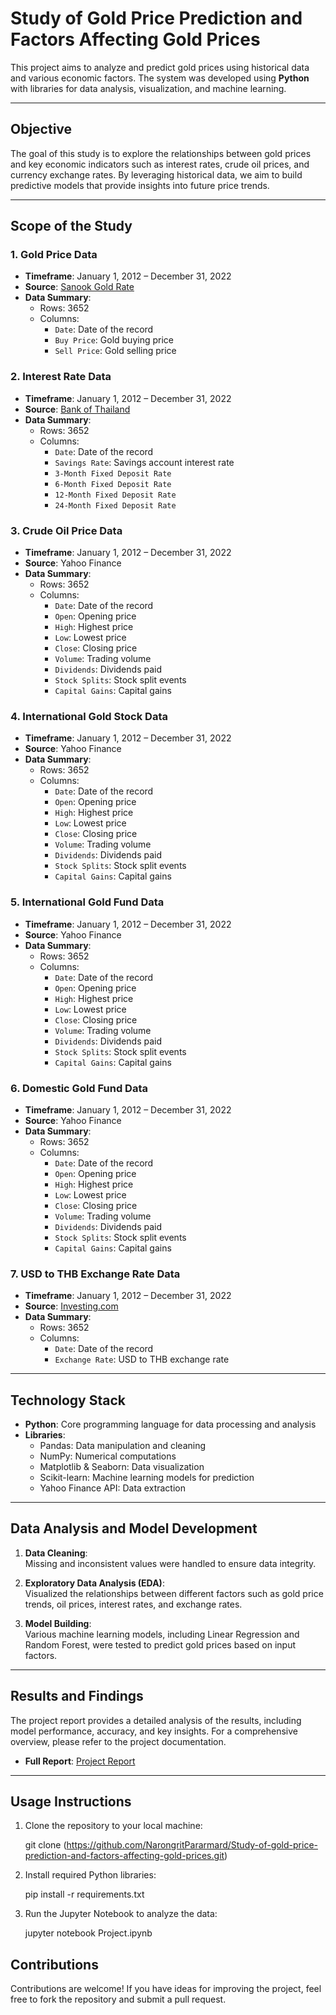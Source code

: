 # Study of Gold Price Prediction and Factors Affecting Gold Prices

This project aims to analyze and predict gold prices using historical data and various economic factors. The system was developed using **Python** with libraries for data analysis, visualization, and machine learning.

---

## Objective

The goal of this study is to explore the relationships between gold prices and key economic indicators such as interest rates, crude oil prices, and currency exchange rates. By leveraging historical data, we aim to build predictive models that provide insights into future price trends.

---

## Scope of the Study

### **1. Gold Price Data**
- **Timeframe**: January 1, 2012 – December 31, 2022  
- **Source**: [Sanook Gold Rate](https://www.sanook.com/money/goldrate/)  
- **Data Summary**:  
  - Rows: 3652  
  - Columns:  
    - `Date`: Date of the record  
    - `Buy Price`: Gold buying price  
    - `Sell Price`: Gold selling price  

### **2. Interest Rate Data**
- **Timeframe**: January 1, 2012 – December 31, 2022  
- **Source**: [Bank of Thailand](https://www.bot.or.th/th/statistics/interest-rate.html)  
- **Data Summary**:  
  - Rows: 3652  
  - Columns:  
    - `Date`: Date of the record  
    - `Savings Rate`: Savings account interest rate  
    - `3-Month Fixed Deposit Rate`  
    - `6-Month Fixed Deposit Rate`  
    - `12-Month Fixed Deposit Rate`  
    - `24-Month Fixed Deposit Rate`  

### **3. Crude Oil Price Data**
- **Timeframe**: January 1, 2012 – December 31, 2022  
- **Source**: Yahoo Finance  
- **Data Summary**:  
  - Rows: 3652  
  - Columns:  
    - `Date`: Date of the record  
    - `Open`: Opening price  
    - `High`: Highest price  
    - `Low`: Lowest price  
    - `Close`: Closing price  
    - `Volume`: Trading volume  
    - `Dividends`: Dividends paid  
    - `Stock Splits`: Stock split events  
    - `Capital Gains`: Capital gains  

### **4. International Gold Stock Data**
- **Timeframe**: January 1, 2012 – December 31, 2022  
- **Source**: Yahoo Finance  
- **Data Summary**:  
  - Rows: 3652  
  - Columns:  
    - `Date`: Date of the record  
    - `Open`: Opening price  
    - `High`: Highest price  
    - `Low`: Lowest price  
    - `Close`: Closing price  
    - `Volume`: Trading volume  
    - `Dividends`: Dividends paid  
    - `Stock Splits`: Stock split events  
    - `Capital Gains`: Capital gains  

### **5. International Gold Fund Data**
- **Timeframe**: January 1, 2012 – December 31, 2022  
- **Source**: Yahoo Finance  
- **Data Summary**:  
  - Rows: 3652  
  - Columns:  
    - `Date`: Date of the record  
    - `Open`: Opening price  
    - `High`: Highest price  
    - `Low`: Lowest price  
    - `Close`: Closing price  
    - `Volume`: Trading volume  
    - `Dividends`: Dividends paid  
    - `Stock Splits`: Stock split events  
    - `Capital Gains`: Capital gains  

### **6. Domestic Gold Fund Data**
- **Timeframe**: January 1, 2012 – December 31, 2022  
- **Source**: Yahoo Finance  
- **Data Summary**:  
  - Rows: 3652  
  - Columns:  
    - `Date`: Date of the record  
    - `Open`: Opening price  
    - `High`: Highest price  
    - `Low`: Lowest price  
    - `Close`: Closing price  
    - `Volume`: Trading volume  
    - `Dividends`: Dividends paid  
    - `Stock Splits`: Stock split events  
    - `Capital Gains`: Capital gains  

### **7. USD to THB Exchange Rate Data**
- **Timeframe**: January 1, 2012 – December 31, 2022  
- **Source**: [Investing.com](https://th.investing.com/currencies/usd-thb-historical-data)  
- **Data Summary**:  
  - Rows: 3652  
  - Columns:  
    - `Date`: Date of the record  
    - `Exchange Rate`: USD to THB exchange rate  

---

## Technology Stack

- **Python**: Core programming language for data processing and analysis
- **Libraries**:  
  - Pandas: Data manipulation and cleaning  
  - NumPy: Numerical computations  
  - Matplotlib & Seaborn: Data visualization  
  - Scikit-learn: Machine learning models for prediction  
  - Yahoo Finance API: Data extraction

---

## Data Analysis and Model Development

1. **Data Cleaning**:  
   Missing and inconsistent values were handled to ensure data integrity.
   
2. **Exploratory Data Analysis (EDA)**:  
   Visualized the relationships between different factors such as gold price trends, oil prices, interest rates, and exchange rates.

3. **Model Building**:  
   Various machine learning models, including Linear Regression and Random Forest, were tested to predict gold prices based on input factors.

---

## Results and Findings

The project report provides a detailed analysis of the results, including model performance, accuracy, and key insights. For a comprehensive overview, please refer to the project documentation.

- **Full Report**: [Project Report](https://drive.google.com/file/d/1VL7JX6_2vZgqI7RkXEvuKyW_5S_Jv7_n/view?usp=share_link)

---

## Usage Instructions

1. Clone the repository to your local machine:
   
   git clone (https://github.com/NarongritPararmard/Study-of-gold-price-prediction-and-factors-affecting-gold-prices.git)

2. Install required Python libraries:

   pip install -r requirements.txt

3. Run the Jupyter Notebook to analyze the data:

   jupyter notebook Project.ipynb

## Contributions

Contributions are welcome! If you have ideas for improving the project, feel free to fork the repository and submit a pull request.
